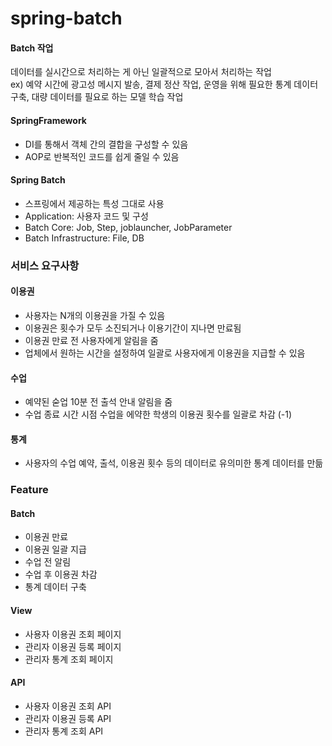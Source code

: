 # spring-batch

#### Batch 작업
데이터를 실시간으로 처리하는 게 아닌 일괄적으로 모아서 처리하는 작업  
ex) 예약 시간에 광고성 메시지 발송, 결제 정산 작업, 운영을 위해 필요한 통계 데이터 구축, 대량 데이터를 필요로 하는 모델 학습 작업

#### SpringFramework
- DI를 통해서 객체 간의 결합을 구성할 수 있음
- AOP로 반복적인 코드를 쉽게 줄일 수 있음
  
#### Spring Batch
- 스프링에서 제공하는 특성 그대로 사용
- Application: 사용자 코드 및 구성
- Batch Core: Job, Step, joblauncher, JobParameter
- Batch Infrastructure: File, DB

### 서비스 요구사항
#### 이용권
- 사용자는 N개의 이용권을 가질 수 있음
- 이용권은 횟수가 모두 소진되거나 이용기간이 지나면 만료됨
- 이용권 만료 전 사용자에게 알림을 줌
- 업체에서 원하는 시간을 설정하여 일괄로 사용자에게 이용권을 지급할 수 있음

#### 수업
- 예약된 숟업 10분 전 출석 안내 알림을 줌
- 수업 종료 시간 시점 수업을 에약한 학생의 이용권 횟수를 일괄로 차감 (-1)

#### 통계
- 사용자의 수업 예약, 출석, 이용권 횟수 등의 데이터로 유의미한 통계 데이터를 만듦

### Feature
#### Batch
- 이용권 만료
- 이용권 일괄 지급
- 수업 전 알림
- 수업 후 이용권 차감
- 통계 데이터 구축

#### View
- 사용자 이용권 조회 페이지
- 관리자 이용권 등록 페이지
- 관리자 통계 조회 페이지

#### API
- 사용자 이용권 조회 API
- 관리자 이용권 등록 API
- 관리자 통계 조회 API
